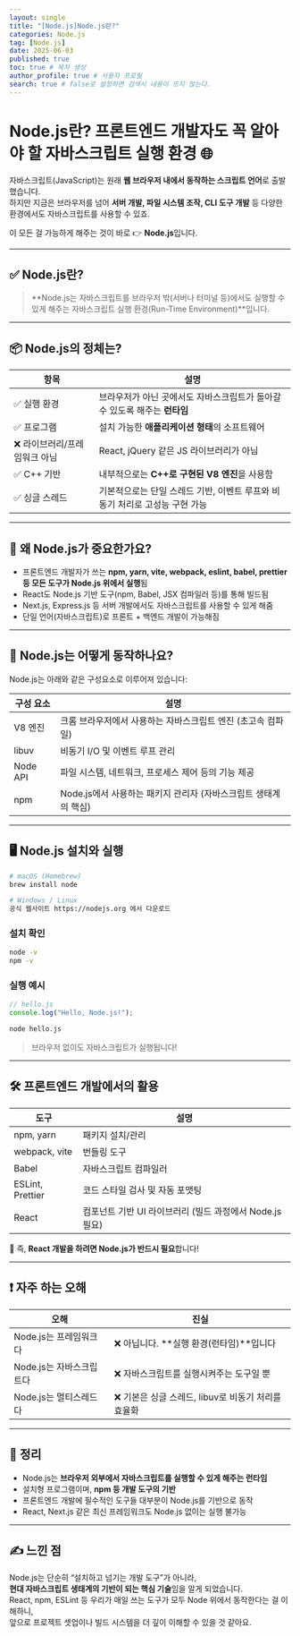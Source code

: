 ```yaml
---
layout: single
title: "[Node.js]Node.js란?"
categories: Node.js
tag: [Node.js]
date: 2025-06-03
published: true
toc: true # 목차 생성
author_profile: true # 사용자 프로필
search: true # false로 설정하면 검색시 내용이 뜨지 않는다.
---
```


# Node.js란? 프론트엔드 개발자도 꼭 알아야 할 자바스크립트 실행 환경 🌐

자바스크립트(JavaScript)는 원래 **웹 브라우저 내에서 동작하는 스크립트 언어**로 출발했습니다.  
하지만 지금은 브라우저를 넘어 **서버 개발, 파일 시스템 조작, CLI 도구 개발** 등 다양한 환경에서도 자바스크립트를 사용할 수 있죠.

이 모든 걸 가능하게 해주는 것이 바로 👉 **Node.js**입니다.

---

## ✅ Node.js란?

> **Node.js는 자바스크립트를 브라우저 밖(서버나 터미널 등)에서도 실행할 수 있게 해주는 자바스크립트 실행 환경(Run-Time Environment)**입니다.

---

## 📦 Node.js의 정체는?

| 항목 | 설명 |
|------|------|
| ✅ 실행 환경 | 브라우저가 아닌 곳에서도 자바스크립트가 돌아갈 수 있도록 해주는 **런타임** |
| ✅ 프로그램 | 설치 가능한 **애플리케이션 형태**의 소프트웨어 |
| ❌ 라이브러리/프레임워크 아님 | React, jQuery 같은 JS 라이브러리가 아님 |
| ✅ C++ 기반 | 내부적으로는 **C++로 구현된 V8 엔진**을 사용함 |
| ✅ 싱글 스레드 | 기본적으로는 단일 스레드 기반, 이벤트 루프와 비동기 처리로 고성능 구현 가능 |

---

## 🧠 왜 Node.js가 중요한가요?

- 프론트엔드 개발자가 쓰는 **npm, yarn, vite, webpack, eslint, babel, prettier 등 모든 도구가 Node.js 위에서 실행**됨
- React도 Node.js 기반 도구(npm, Babel, JSX 컴파일러 등)를 통해 빌드됨
- Next.js, Express.js 등 서버 개발에서도 자바스크립트를 사용할 수 있게 해줌
- 단일 언어(자바스크립트)로 프론트 + 백엔드 개발이 가능해짐

---

## 🔧 Node.js는 어떻게 동작하나요?

Node.js는 아래와 같은 구성요소로 이루어져 있습니다:

| 구성 요소 | 설명 |
|-----------|------|
| V8 엔진 | 크롬 브라우저에서 사용하는 자바스크립트 엔진 (초고속 컴파일) |
| libuv | 비동기 I/O 및 이벤트 루프 관리 |
| Node API | 파일 시스템, 네트워크, 프로세스 제어 등의 기능 제공 |
| npm | Node.js에서 사용하는 패키지 관리자 (자바스크립트 생태계의 핵심) |

---

## 🖥️ Node.js 설치와 실행

```bash
# macOS (Homebrew)
brew install node

# Windows / Linux
공식 웹사이트 https://nodejs.org 에서 다운로드
```

### 설치 확인

```bash
node -v
npm -v
```

### 실행 예시

```js
// hello.js
console.log("Hello, Node.js!");
```

```bash
node hello.js
```

> 브라우저 없이도 자바스크립트가 실행됩니다!

---

## 🛠️ 프론트엔드 개발에서의 활용

| 도구 | 설명 |
|------|------|
| npm, yarn | 패키지 설치/관리 |
| webpack, vite | 번들링 도구 |
| Babel | 자바스크립트 컴파일러 |
| ESLint, Prettier | 코드 스타일 검사 및 자동 포맷팅 |
| React | 컴포넌트 기반 UI 라이브러리 (빌드 과정에서 Node.js 필요) |

📌 즉, **React 개발을 하려면 Node.js가 반드시 필요**합니다!

---

## ❗ 자주 하는 오해

| 오해 | 진실 |
|------|------|
| Node.js는 프레임워크다 | ❌ 아닙니다. **실행 환경(런타임)**입니다 |
| Node.js는 자바스크립트다 | ❌ 자바스크립트를 실행시켜주는 도구일 뿐 |
| Node.js는 멀티스레드다 | ❌ 기본은 싱글 스레드, libuv로 비동기 처리를 효율화 |

---

## 📘 정리

- Node.js는 **브라우저 외부에서 자바스크립트를 실행할 수 있게 해주는 런타임**
- 설치형 프로그램이며, **npm 등 개발 도구의 기반**
- 프론트엔드 개발에 필수적인 도구들 대부분이 Node.js를 기반으로 동작
- React, Next.js 같은 최신 프레임워크도 Node.js 없이는 실행 불가능

---

## ✍️ 느낀 점

Node.js는 단순히 “설치하고 넘기는 개발 도구”가 아니라,  
**현대 자바스크립트 생태계의 기반이 되는 핵심 기술**임을 알게 되었습니다.  
React, npm, ESLint 등 우리가 매일 쓰는 도구가 모두 Node 위에서 동작한다는 걸 이해하니,  
앞으로 프로젝트 셋업이나 빌드 시스템을 더 깊이 이해할 수 있을 것 같아요.
